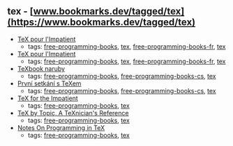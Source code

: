 tex - [www.bookmarks.dev/tagged/tex](https://www.bookmarks.dev/tagged/tex)
---
* [TeX pour l'Impatient](http://www.apprendre-en-ligne.net/LaTeX/teximpatient.pdf)
    * tags: [free-programming-books](../tagged/free-programming-books.md), [tex](../tagged/tex.md), [free-programming-books-fr](../tagged/free-programming-books-fr.md), [tex](../tagged/tex.md)
* [TeX pour l'Impatient](http://www.apprendre-en-ligne.net/LaTeX/teximpatient.pdf)
    * tags: [free-programming-books](../tagged/free-programming-books.md), [tex](../tagged/tex.md), [free-programming-books-fr](../tagged/free-programming-books-fr.md), [tex](../tagged/tex.md)
* [TeXbook naruby](http://www.root.cz/knihy/texbook-naruby/)
    * tags: [free-programming-books](../tagged/free-programming-books.md), [free-programming-books-cs](../tagged/free-programming-books-cs.md), [tex](../tagged/tex.md)
* [První setkání s TeXem](http://www.root.cz/knihy/prvni-setkani-s-texem/)
    * tags: [free-programming-books](../tagged/free-programming-books.md), [free-programming-books-cs](../tagged/free-programming-books-cs.md), [tex](../tagged/tex.md)
* [TeX for the Impatient](https://www.gnu.org/software/teximpatient/)
    * tags: [free-programming-books](../tagged/free-programming-books.md), [tex](../tagged/tex.md)
* [TeX by Topic, A TeXnician's Reference](http://eijkhout.net/texbytopic/texbytopic.html)
    * tags: [free-programming-books](../tagged/free-programming-books.md), [tex](../tagged/tex.md)
* [Notes On Programming in TeX](http://pgfplots.sourceforge.net/TeX-programming-notes.pdf)
    * tags: [free-programming-books](../tagged/free-programming-books.md), [tex](../tagged/tex.md)
